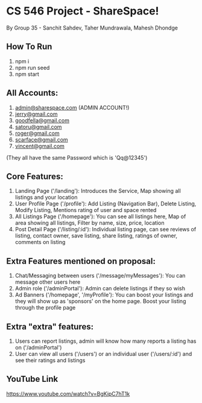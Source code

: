 # CS 546 Project - ShareSpace!
By Group 35 - Sanchit Sahdev, Taher Mundrawala, Mahesh Dhondge


## How To Run 
1. npm i
2. npm run seed
3. npm start

## All Accounts: 
1. admin@sharespace.com (ADMIN ACCOUNT!)
2. jerry@gmail.com
3. goodfella@gmail.com
4. satoru@gmail.com
5. roger@gmail.com
6. scarface@gmail.com
7. vincent@gmail.com

(They all have the same Password which is 'Qq@12345')

## Core Features:
1. Landing Page ('/landing'): Introduces the Service, Map showing all listings and your location
2. User Profile Page ('/profile'): Add Listing (Navigation Bar), Delete Listing, Modify Listing, Mentions rating of user and space rented
3. All Listings Page ('/homepage'): You can see all listings here, Map of area showing all listings, Filter by name, size, price, location
4. Post Detail Page ('/listing/:id'): Individual listing page, can see reviews of listing, contact owner, save listing, share listing, ratings of owner, comments on listing

## Extra Features mentioned on proposal:
1. Chat/Messaging between users ('/message/myMessages'): You can message other users here
2. Admin role ('/adminPortal'): Admin can delete listings if they so wish 
3. Ad Banners ('/homepage', '/myProfile'): You can boost your listings and they will show up as 'sponsors' on the home page. Boost your listing through the profile page

## Extra "extra" features:
1. Users can report listings, admin will know how many reports a listing has on ('/adminPortal')
2. User can view all users ('/users') or an individual user ('/users/:id') and see their ratings and listings

## YouTube Link
https://www.youtube.com/watch?v=BgKipC7hT1k
